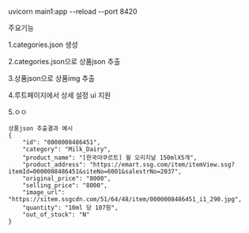 uvicorn main1:app --reload --port 8420

주요기능

1.categories.json 생성

2.categories.json으로 상품json 추출

3.상품json으로 상품img 추출

4.루트페이지에서 상세 설정 ui 지원

5.ㅇㅇ

```
상품json 추출결과 예시
{
    "id": "0000008486451",
    "category": "Milk_Dairy",
    "product_name": "[한국야쿠르트] 윌 오리지날 150mlX5개",
    "product_address": "https://emart.ssg.com/item/itemView.ssg?itemId=0000008486451&siteNo=6001&salestrNo=2037",
    "original_price": "8000",
    "selling_price": "8000",
    "image_url": "https://sitem.ssgcdn.com/51/64/48/item/0000008486451_i1_290.jpg",
    "quantity": "10ml 당 107원",
    "out_of_stock": "N"
}
```
